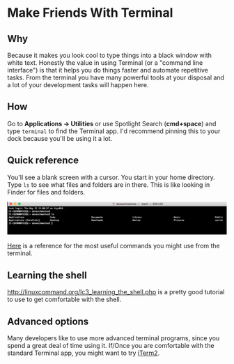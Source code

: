 # Make Friends With Terminal

## Why

Because it makes you look cool to type things into a black window with white text.
Honestly the value in using Terminal (or a "command line interface") is that it helps
you do things faster and automate repetitive tasks. From the terminal you have many
powerful tools at your disposal and a lot of your development tasks will happen here.

## How

Go to **Applications → Utilities** or use Spotlight Search (**cmd+space**) and type
`terminal` to find the Terminal app. I'd recommend pinning this to your dock because
you'll be using it a lot.

## Quick reference

You'll see a blank screen with a cursor. You start in your home directory. Type `ls` to
see what files and folders are in there. This is like looking in Finder for files and
folders.

![an example new terminal](../images/install-fest/install_terminal.png)

[Here](shell.md) is a reference for the most useful commands you might use from the
terminal.

## Learning the shell

http://linuxcommand.org/lc3_learning_the_shell.php is a pretty good tutorial to use to
get comfortable with the shell.

## Advanced options

Many developers like to use more advanced terminal programs, since you spend a great deal
of time using it. If/Once you are comfortable with the standard Terminal app, you might
want to try [iTerm2](https://www.iterm2.com/). 
